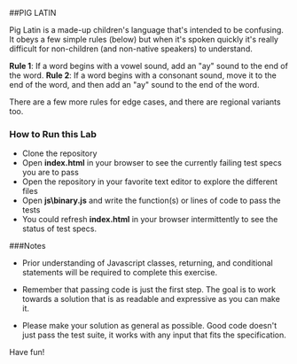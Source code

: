 ##PIG LATIN


 Pig Latin is a made-up children's language that's intended to be confusing. It obeys a few simple rules (below) but when it's spoken quickly it's really difficult for non-children (and non-native speakers) to understand.

**Rule 1**: If a word begins with a vowel sound, add an "ay" sound to the end of the word.
**Rule 2**: If a word begins with a consonant sound, move it to the end of the word, and then add an "ay" sound to the end of the word.

There are a few more rules for edge cases, and there are regional variants too.


### How to Run this Lab

+ Clone the repository
+ Open **index.html** in your browser to see the currently failing test specs you are to pass
+ Open the repository in your favorite text editor to explore the different files
+ Open **js\binary.js** and write the function(s) or lines of code to pass the tests
+ You could refresh **index.html** in your browser intermittently to see the status of test specs.


###Notes

+ Prior understanding of Javascript classes, returning, and conditional statements will be required to complete this exercise.

+ Remember that passing code is just the first step. The goal is to work towards a solution that is as readable and expressive as you can make
it.

+ Please make your solution as general as possible. Good code doesn't just pass the test suite, it works with any input that fits the specification.

Have fun!
